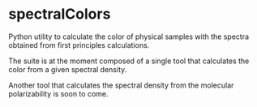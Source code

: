 spectralColors
==============

Python utility to calculate the color of physical samples with the spectra obtained from first principles calculations.

The suite is at the moment composed of a single tool that calculates the color from a given spectral density.

Another tool that calculates the spectral density from the molecular polarizability is soon to come.